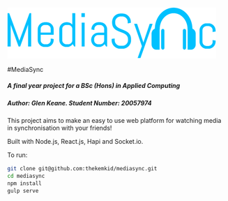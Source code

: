 <img style="text-align:center" src="./client/images/logo.png"></img>

#MediaSync

##### A final year project for a BSc (Hons) in Applied Computing
##### Author: Glen Keane. Student Number: 20057974

This project aims to make an easy to use web platform for watching media in synchronisation with your friends!

Built with Node.js, React.js, Hapi and Socket.io.

To run:
```bash
git clone git@github.com:thekemkid/mediasync.git
cd mediasync
npm install
gulp serve
```

[logo]: ./client/images/logo.png